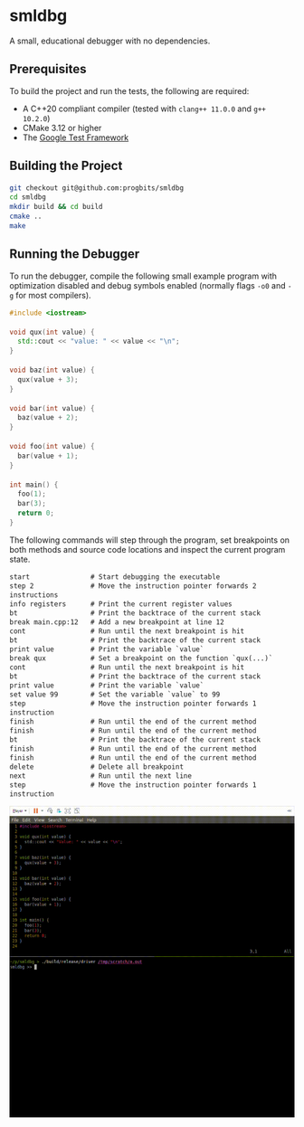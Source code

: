 # smldbg
A small, educational debugger with no dependencies.

## Prerequisites
To build the project and run the tests, the following are required:
 - A C++20 compliant compiler (tested with `clang++ 11.0.0` and `g++ 10.2.0`)
 - CMake 3.12 or higher
 - The [Google Test Framework](https://github.com/google/googletest)

## Building the Project

```bash
git checkout git@github.com:progbits/smldbg
cd smldbg
mkdir build && cd build
cmake ..
make
```

## Running the Debugger
To run the debugger, compile the following small example program with optimization disabled and debug symbols enabled (normally flags `-o0` and `-g` for most compilers).

```cpp
#include <iostream>

void qux(int value) {
  std::cout << "value: " << value << "\n";
}

void baz(int value) {
  qux(value + 3);
}

void bar(int value) {
  baz(value + 2);
}

void foo(int value) {
  bar(value + 1);
}

int main() {
  foo(1);
  bar(3);
  return 0;
}
```

The following commands will step through the program, set breakpoints on both methods and source code locations and inspect the current program state.

```shell
start               # Start debugging the executable
step 2              # Move the instruction pointer forwards 2 instructions
info registers      # Print the current register values
bt                  # Print the backtrace of the current stack
break main.cpp:12   # Add a new breakpoint at line 12
cont                # Run until the next breakpoint is hit
bt                  # Print the backtrace of the current stack
print value         # Print the variable `value`
break qux           # Set a breakpoint on the function `qux(...)`
cont                # Run until the next breakpoint is hit
bt                  # Print the backtrace of the current stack
print value         # Print the variable `value`
set value 99        # Set the variable `value` to 99
step                # Move the instruction pointer forwards 1 instruction
finish              # Run until the end of the current method
finish              # Run until the end of the current method
bt                  # Print the backtrace of the current stack
finish              # Run until the end of the current method
finish              # Run until the end of the current method
delete              # Delete all breakpoint
next                # Run until the next line
step                # Move the instruction pointer forwards 1 instruction
```

![](resources/smldbg.gif)
